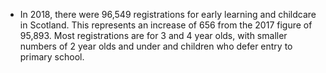-   In 2018, there were 96,549 registrations for early learning and
    childcare in Scotland. This represents an increase of 656 from the
    2017 figure of 95,893. Most registrations are for 3 and 4 year olds,
    with smaller numbers of 2 year olds and under and children who defer
    entry to primary school.
